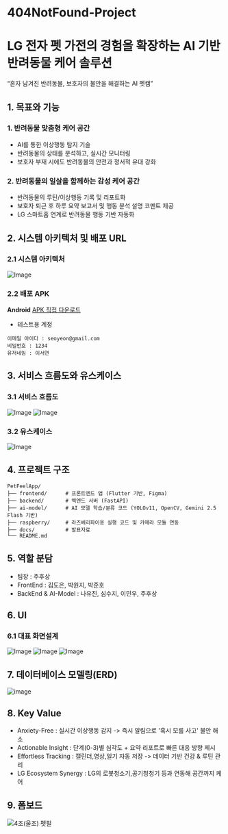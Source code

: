 # 404NotFound-Project

# LG 전자 펫 가전의 경험을 확장하는 AI 기반 반려동물 케어 솔루션
“혼자 남겨진 반려동물, 보호자의 불안을 해결하는 AI 펫캠”

## 1. 목표와 기능

### 1. 반려동물 맞춤형 케어 공간
- AI를 통한 이상행동 탐지 기술
- 반려동물의 상태를 분석하고, 실시간 모니터링
- 보호자 부재 시에도 반려동물의 안전과 정서적 유대 강화
  
### 2. 반려동물의 일살을 함께하는 감성 케어 공간
- 반려동물의 루틴/이상행동 기록 및 리포트화
- 보호자 퇴근 후 하루 요약 보고서 및 행동 분석 설명 코멘트 제공
- LG 스마트홈 연계로 반려동물 행동 기반 자동화

## 2. 시스템 아키텍처 및 배포 URL
### 2.1 시스템 아키텍처
![Image](https://github.com/user-attachments/assets/1498d369-21d8-49c9-bfcf-cc590bba9811)

### 2.2 배포 APK
**Android**
[APK 직접 다운로드](https://블라블라.apk)
- 테스트용 계정
```
이메일 아이디 : seoyeon@gmail.com
비밀번호 : 1234
유저네임 : 이서연
```

## 3. 서비스 흐름도와 유스케이스
### 3.1 서비스 흐름도
![Image](https://github.com/user-attachments/assets/f912ac41-d8ea-4c15-ab08-f686e223893a)
![Image](https://github.com/user-attachments/assets/f59709a7-e05b-4d56-9dc9-287156e97631)

### 3.2 유스케이스
![Image](https://github.com/user-attachments/assets/752166e3-f426-4585-b547-2928e1ff328b)

## 4. 프로젝트 구조
```
PetFeelApp/
├── frontend/      # 프론트엔드 앱 (Flutter 기반, Figma)
├── backend/       # 백엔드 서버 (FastAPI)
├── ai-model/      # AI 모델 학습/분류 코드 (YOLOv11, OpenCV, Gemini 2.5 Flash 기반)
├── raspberry/     # 라즈베리파이용 실행 코드 및 카메라 모듈 연동
├── docs/          # 발표자료
└── README.md
```

## 5. 역할 분담
- 팀장 : 주후상
- FrontEnd : 김도은, 박원지, 박준호
- BackEnd & AI-Model : 나유진, 심수지, 이민우, 주후상

## 6. UI
### 6.1 대표 화면설계
![Image](https://github.com/user-attachments/assets/62a15581-bdcd-4096-8aa8-b68cbf4649fd)
![Image](https://github.com/user-attachments/assets/a7f91d36-b3c8-43b7-a925-0c4357843229)
![Image](https://github.com/user-attachments/assets/a220e30b-eccc-470a-b1e5-b62397c7d3b9)

## 7. 데이터베이스 모델링(ERD)
![image](https://github.com/user-attachments/assets/e22fd9d6-5f4d-4ddc-a166-5eb810c85ecb)


## 8. Key Value
- Anxiety-Free : 실시간 이상행동 감지 -> 즉시 알림으로 '혹시 모를 사고' 불안 해소
- Actionable Insight : 단계(0-3)별 심각도 + 요약 리포트로 빠른 대응 방향 제시
- Effortless Tracking : 캘린더,영상,일기 자동 저장 -> 데이터 기반 건강 & 루틴 관리
- LG Ecosystem Synergy : LG의 로봇청소기,공기청청기 등과 연동해 공간까지 케어

## 9. 폼보드
![4조(울조) 펫필](https://github.com/user-attachments/assets/442e9401-2968-47d3-8193-a6f9aa33fbad)

